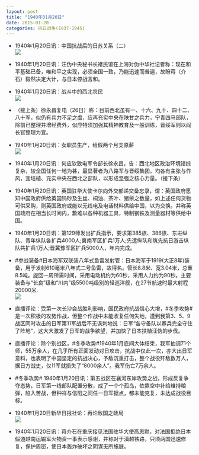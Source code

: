 ```yaml
---
layout: post
title: "1940年01月20日"
date: 2015-01-20
categories: 抗日战争(1937-1945)
---
```


<meta name="referrer" content="no-referrer" />

- 1940年1月20日讯：中国抗战后的日苏关系（二） <br/><img src="https://ww1.sinaimg.cn/large/aca367d8jw1eogemjuqf5j20ho18d7go.jpg" />

- 1940年1月20日讯：汪伪中央秘书长褚民谊在上海对伪中华社记者称：现在和平基础已备，唯和平之实现，必须全国一致，乃能迅速而普遍，故盼蒋（介石）毅然决定大计，与日本停战言和。 

- 1940年1月20日讯：战斗中的西北农民 <br/><img src="https://ww3.sinaimg.cn/large/aca367d8jw1eogb4qowjjj20j710eqf7.jpg" />

- （接上条）徐永昌复电（26日）称：目前西北虽有一、十六、九十、四十二、八十军，似仍有兵力不足之虞，应再充实中央在陕甘之兵力，宁青四马部队，除前已整理并增经费外，似应特须加强其精神教育及一般训练，晋绥军则以阎长官整理为宜。 

- 1940年1月20日讯：女职员生产，给假两个月支原薪 <br/><img src="https://ww4.sinaimg.cn/large/aca367d8jw1eog9dwzlxlj208i06ct94.jpg" />

- 1940年1月20日讯：何应钦致电军令部长徐永昌，告：西北地区政治环境错综复杂，较全国任何一地为甚，最显著者为八路军与晋绥集团，均各有主张与作风，宜培植、充实中央在西北之部队，以形成坚强之核心力量。（接下条） 

- 1940年1月20日讯：英国驻华大使卡尔向外交部递交备忘录，谓：英国政府愿知中国政府供给英国钨砂及生丝、桐油、茶叶、猪鬃之数量，如上述任何货物可供采购，则英国政府或能以无线电及电话材料供给中国，以为交换。并称英国政府在相当长时间内，歉难以各种机器工具，特制钢铁及测量器材等供给中国。 

- 1940年1月20日讯：第129师发出扩兵指示，要求第385旅、386旅、东进纵队、青年纵队各扩兵4000人;冀南军区扩兵1万人;先遣纵队和筑先抗日游击纵队共扩兵1万人;晋冀豫军区扩兵5000人，年内完成。 

- #参战装备#日本海军双联装八年式鱼雷发射管：日本海军于1919(大正8年)装备，用于发射610毫米八年式二号鱼雷，故得名。管长8.8米、宽3.04米，总重8.5吨。旋回一周所需时间，采用电动机约为60秒，采用人力约为90秒。主要装备与“长良”级和“川内”级5500吨级别的轻巡洋舰，在27节航速时最大射程20000米. <br/><img src="https://ww3.sinaimg.cn/large/aca367d8jw1eofr73eobpj20qo0u3tem.jpg" />

- 直播评论：受第一次长沙会战胜利影响，国民政府抗战信心大增，#冬季攻势#是一次积极的攻势作战，但整个作战中未能收复任何失地，遭到我第3、5、9战区同时攻击的日军第11军战后不无讽刺地说：日军“各守备队以寡兵完全守住了阵地”，这大大激发了日军的战争欲望，并加快了日本扶植汪伪的步伐。 

- 直播评论：除个别战区，#冬季攻势#1940年1月底间大体结束，我军抽调71个师，55万余人，在几乎所有正面发动对日攻击，抗战中仅此一次，亦大出日军意料，也表明了中国坚定的抗战决心，予敌沉重打击，整个战役歼敌数万人，据日方战史，仅11军就损失了“8000余人”。我军伤亡7万余人。 

- #冬季攻势# 1940年1月20日讯：第五战区在襄河东岸攻势之战，形成反复争夺态势，日军第一线部队配置分散，成了一个个孤岛，依靠空中补给维持粮弹，陷入苦战，但钟祥与信阳之间任一日军据点，都未能克复，未达成战役目标。 

- 1940年1月20日新华日报社论：再论敌国之政局 <br/><img src="https://ww3.sinaimg.cn/large/aca367d8jw1eofmugl35fj211p0hm0zq.jpg" />

- 1940年1月20日讯：蒋介石在重庆接见法国驻华大使高思默，对法国拒绝日本假道越南运输军火物资一事表示感谢，并称对于滇越铁路，只须两国迅速修复，保护周密，使日本轰炸破坏之阴谋无所施展。 

